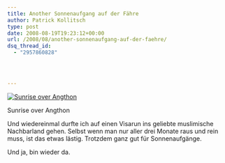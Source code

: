 ```yaml
---
title: Another Sonnenaufgang auf der Fähre
author: Patrick Kollitsch
type: post
date: 2008-08-19T19:23:12+00:00
url: /2008/08/another-sonnenaufgang-auf-der-faehre/
dsq_thread_id:
  - "2957860828"




---
```

<div class="flickr">
  <a href="http://www.flickr.com/photos/schreibblogade/2780734964/" title="Sunrise over Angthon"><img src="//farm4.static.flickr.com/3152/2780734964_85fc76508b.jpg" alt="Sunrise over Angthon" /></a></p> 
  
  <p>
    Sunrise over Angthon
  </p>
</div>

Und wiedereinmal durfte ich auf einen Visarun ins geliebte muslimische Nachbarland gehen. Selbst wenn man nur aller drei Monate raus und rein muss, ist das etwas lästig. Trotzdem ganz gut für Sonnenaufgänge. 

Und ja, bin wieder da.